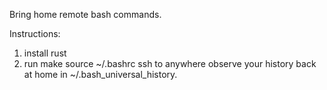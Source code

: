 Bring home remote bash commands.

Instructions:

1. install rust
2. run make
source ~/.bashrc
ssh to anywhere
observe your history back at home in ~/.bash_universal_history.